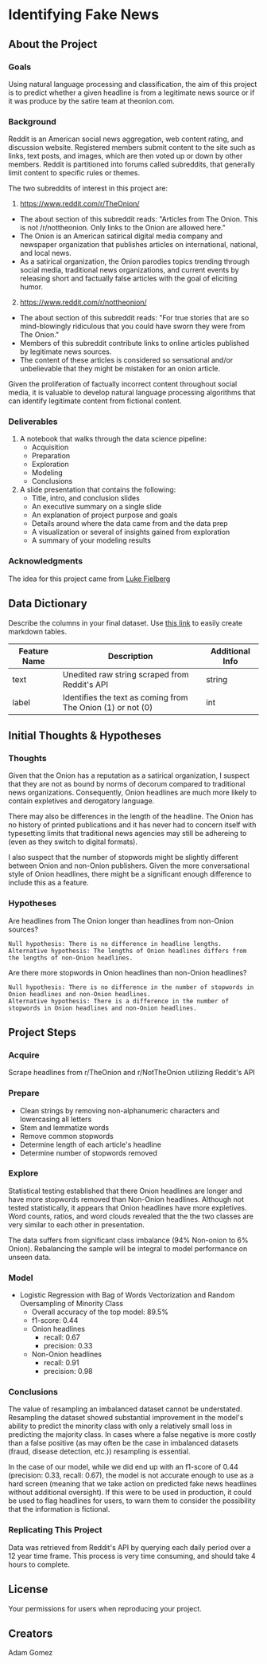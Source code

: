 # Identifying Fake News
## About the Project
### Goals
Using natural language processing and classification, the aim of this project is to predict whether a given headline is from a legitimate news source or if it was produce by the satire team at theonion.com.

### Background
Reddit is an American social news aggregation, web content rating, and discussion website. Registered members submit content to the site such as links, text posts, and images, which are then voted up or down by other members. Reddit is partitioned into forums called subreddits, that generally limit content to specific rules or themes. 

The two subreddits of interest in this project are:

1. https://www.reddit.com/r/TheOnion/
- The about section of this subreddit reads: "Articles from The Onion. This is not /r/nottheonion. Only links to the Onion are allowed here."
- The Onion is an American satirical digital media company and newspaper organization that publishes articles on international, national, and local news. 
- As a satirical organization, the Onion parodies topics trending through social media, traditional news organizations, and current events by releasing short and factually false articles with the goal of eliciting humor. 

2. https://www.reddit.com/r/nottheonion/
- The about section of this subreddit reads: "For true stories that are so mind-blowingly ridiculous that you could have sworn they were from The Onion."
- Members of this subreddit contribute links to online articles published by legitimate news sources.
- The content of these articles is considered so sensational and/or unbelievable that they might be mistaken for an onion article. 

Given the proliferation of factually incorrect content throughout social media, it is valuable to develop natural language processing algorithms that can identify legitimate content from fictional content. 

### Deliverables
1. A notebook that walks through the data science pipeline:
    - Acquisition
    - Preparation
    - Exploration
    - Modeling
    - Conclusions
2. A slide presentation that contains the following:
    - Title, intro, and conclusion slides
    - An executive summary on a single slide
    - An explanation of project purpose and goals
    - Details around where the data came from and the data prep
    - A visualization or several of insights gained from exploration
    - A summary of your modeling results

### Acknowledgments
The idea for this project came from [Luke Fielberg](https://github.com/lukefeilberg)

## Data Dictionary
Describe the columns in your final dataset. Use [this link](https://www.tablesgenerator.com/markdown_tables) to easily create markdown tables.

| Feature Name | Description                                                 | Additional Info |
|--------------|-------------------------------------------------------------|-----------------|
| text         | Unedited raw string scraped from Reddit's API               | string          |
| label        | Identifies the text as coming from The Onion (1) or not (0) | int             |

## Initial Thoughts & Hypotheses
### Thoughts
Given that the Onion has a reputation as a satirical organization, I suspect that they are not as bound by norms of decorum compared to traditional news organizations. Consequently, Onion headlines are much more likely to contain expletives and derogatory language. 

There may also be differences in the length of the headline. The Onion has no history of printed publications and it has never had to concern itself with typesetting limits that traditional news agencies may still be adhereing to (even as they switch to digital formats). 

I also suspect that the number of stopwords might be slightly different between Onion and non-Onion publishers. Given the more conversational style of Onion headlines, there might be a significant enough difference to include this as a feature. 

### Hypotheses
Are headlines from The Onion longer than headlines from non-Onion sources?
```
Null hypothesis: There is no difference in headline lengths.
Alternative hypothesis: The lengths of Onion headlines differs from the lengths of non-Onion headlines.
```
Are there more stopwords in Onion headlines than non-Onion headlines?
```
Null hypothesis: There is no difference in the number of stopwords in Onion headlines and non-Onion headlines.
Alternative hypothesis: There is a difference in the number of stopwords in Onion headlines and non-Onion headlines.
```

## Project Steps
### Acquire
Scrape headlines from r/TheOnion and r/NotTheOnion utilizing Reddit's API
### Prepare
- Clean strings by removing non-alphanumeric characters and lowercasing all letters
- Stem and lemmatize words
- Remove common stopwords
- Determine length of each article's headline
- Determine number of stopwords removed

### Explore
Statistical testing established that there Onion headlines are longer and have more stopwords removed than Non-Onion headlines. Although not tested statistically, it appears that Onion headlines have more expletives. Word counts, ratios, and word clouds revealed that the the two classes are very similar to each other in presentation. 

The data suffers from significant class imbalance (94% Non-onion to 6% Onion). Rebalancing the sample will be integral to model performance on unseen data.

### Model
- Logistic Regression with Bag of Words Vectorization and Random Oversampling of Minority Class 
  - Overall accuracy of the top model: 89.5%
  - f1-score: 0.44
  - Onion headlines
    - recall: 0.67
    - precision: 0.33
  - Non-Onion headlines
    - recall: 0.91
    - precision: 0.98
  
### Conclusions
The value of resampling an imbalanced dataset cannot be understated. Resampling the dataset showed substantial improvement in the model's ability to predict the minority class with only a relatively small loss in predicting the majority class. In cases where a false negative is more costly than a false positive (as may often be the case in imbalanced datasets (fraud, disease detection, etc.)) resampling is essential.

In the case of our model, while we did end up with an f1-score of 0.44 (precision: 0.33, recall: 0.67), the model is not accurate enough to use as a hard screen (meaning that we take action on predicted fake news headlines without additional oversight). If this were to be used in production, it could be used to flag headlines for users, to warn them to consider the possibility that the information is fictional.


### Replicating This Project
Data was retrieved from Reddit's API by querying each daily period over a 12 year time frame. This process is very time consuming, and should take 4 hours to complete. 

## License
Your permissions for users when reproducing your project.

## Creators
Adam Gomez